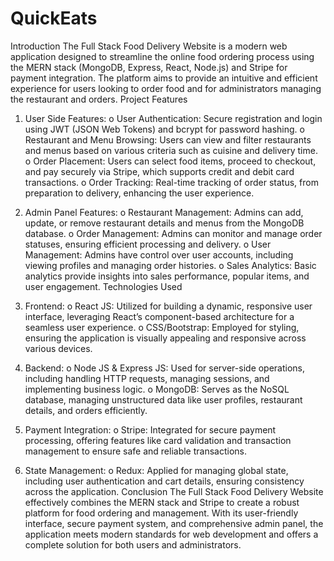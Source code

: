 # QuickEats
Introduction
The Full Stack Food Delivery Website is a modern web application designed to streamline the online food ordering process using the MERN stack (MongoDB, Express, React, Node.js) and Stripe for payment integration. The platform aims to provide an intuitive and efficient experience for users looking to order food and for administrators managing the restaurant and orders.
Project Features
1.	User Side Features:
o	User Authentication: Secure registration and login using JWT (JSON Web Tokens) and bcrypt for password hashing.
o	Restaurant and Menu Browsing: Users can view and filter restaurants and menus based on various criteria such as cuisine and delivery time.
o	Order Placement: Users can select food items, proceed to checkout, and pay securely via Stripe, which supports credit and debit card transactions.
o	Order Tracking: Real-time tracking of order status, from preparation to delivery, enhancing the user experience.
2.	Admin Panel Features:
o	Restaurant Management: Admins can add, update, or remove restaurant details and menus from the MongoDB database.
o	Order Management: Admins can monitor and manage order statuses, ensuring efficient processing and delivery.
o	User Management: Admins have control over user accounts, including viewing profiles and managing order histories.
o	Sales Analytics: Basic analytics provide insights into sales performance, popular items, and user engagement.
Technologies Used
1.	Frontend:
o	React JS: Utilized for building a dynamic, responsive user interface, leveraging React’s component-based architecture for a seamless user experience.
o	CSS/Bootstrap: Employed for styling, ensuring the application is visually appealing and responsive across various devices.


2.	Backend:
o	Node JS & Express JS: Used for server-side operations, including handling HTTP requests, managing sessions, and implementing business logic.
o	MongoDB: Serves as the NoSQL database, managing unstructured data like user profiles, restaurant details, and orders efficiently.
3.	Payment Integration:
o	Stripe: Integrated for secure payment processing, offering features like card validation and transaction management to ensure safe and reliable transactions.
4.	State Management:
o	Redux: Applied for managing global state, including user authentication and cart details, ensuring consistency across the application.
Conclusion
The Full Stack Food Delivery Website effectively combines the MERN stack and Stripe to create a robust platform for food ordering and management. With its user-friendly interface, secure payment system, and comprehensive admin panel, the application meets modern standards for web development and offers a complete solution for both users and administrators.

